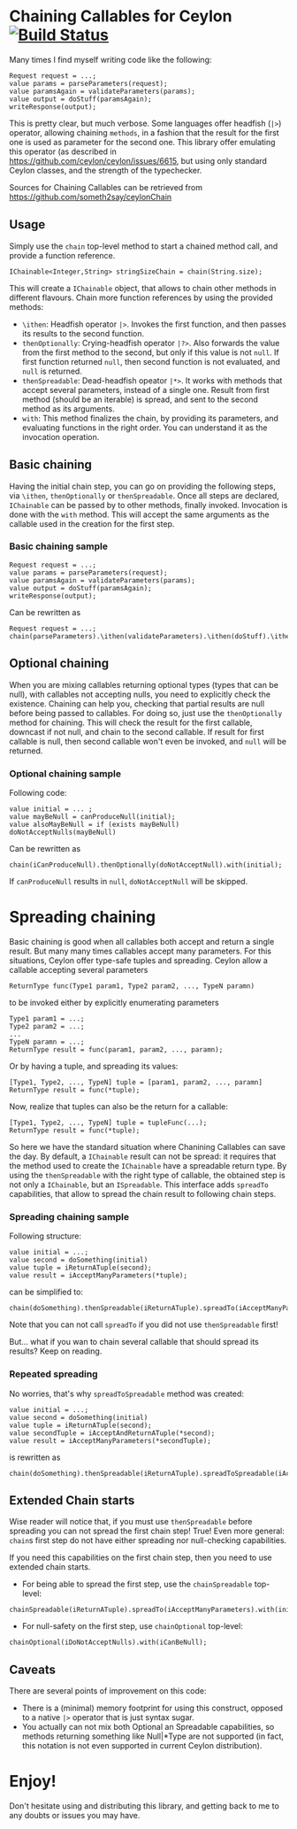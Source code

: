 # Chaining Callables for Ceylon [![Build Status](https://travis-ci.org/someth2say/ceylonChain.svg?branch=master)](https://travis-ci.org/someth2say/ceylonChain)

Many times I find myself writing code like the following:
```
Request request = ...;
value params = parseParameters(request);
value paramsAgain = validateParameters(params);
value output = doStuff(paramsAgain);
writeResponse(output);
```

This is pretty clear, but much verbose.
Some languages offer headfish (`|>`) operator, allowing chaining `methods`, in a fashion that the result for the first one is used as parameter for the second one.
This library offer emulating this operator (as described in https://github.com/ceylon/ceylon/issues/6615, but using only standard Ceylon classes, and the strength of the typechecker.

Sources for Chaining Callables can be retrieved from https://github.com/someth2say/ceylonChain

## Usage
Simply use the `chain` top-level method to start a chained method call, and provide a function reference.
```
IChainable<Integer,String> stringSizeChain = chain(String.size);
```

This will create a `IChainable` object, that allows to chain other methods in different flavours. Chain more function references by using the provided methods:
- `\ithen`: Headfish operator `|>`. Invokes the first function, and then passes its results to the second function.
- `thenOptionally`: Crying-headfish operator `|?>`. Also forwards the value from the first method to the second, but only if this value is not `null`. If first function returned `null`, then second function is not evaluated, and `null` is returned.
- `thenSpreadable`: Dead-headfish opeator `|*>`. It works with methods that accept several parameters, instead of a single one. Result from first method (should be an iterable) is spread, and sent to the second method as its arguments.
- `with`: This method finalizes the chain, by providing its parameters, and evaluating functions in the right order. You can understand it as the invocation operation.

## Basic chaining
Having the initial chain step, you can go on providing the following steps, via `\ithen`, `thenOptionally` or `thenSpreadable`.
Once all steps are declared, `IChainable` can be passed by to other methods, finally invoked.
Invocation is done with the `with` method. This will accept the same arguments as the callable used in the creation for the first step.

### Basic chaining sample
```
Request request = ...;
value params = parseParameters(request);
value paramsAgain = validateParameters(params);
value output = doStuff(paramsAgain);
writeResponse(output);
```
Can be rewritten as
```
Request request = ...;
chain(parseParameters).\ithen(validateParameters).\ithen(doStuff).\ithen(writeResponse).with(request);
```


## Optional chaining
When you are mixing callables returning optional types (types that can be null), with callables not accepting nulls, you need to explicitly check the existence.
Chaining can help you, checking that partial results are null before being passed to callables.
For doing so, just use the `thenOptionally` method for chaining. This will check the result for the first callable, downcast if not null, and chain to the second callable. If result for first callable is null, then second callable won't even be invoked, and `null` will be returned.

### Optional chaining sample
Following code:
```
value initial = ... ;
value mayBeNull = canProduceNull(initial);
value alsoMayBeNull = if (exists mayBeNull) doNotAcceptNulls(mayBeNull)
```
Can be rewritten as
```
chain(iCanProduceNull).thenOptionally(doNotAcceptNull).with(initial);
```
If `canProduceNull` results in `null`, `doNotAcceptNull` will be skipped.


# Spreading chaining
Basic chaining is good when all callables both accept and return a single result. But many many times callables accept many parameters.
For this situations, Ceylon offer type-safe tuples and spreading.
Ceylon allow a callable accepting several parameters
```
ReturnType func(Type1 param1, Type2 param2, ..., TypeN paramn)
```
to be invoked either by explicitly enumerating parameters
```
Type1 param1 = ...;
Type2 param2 = ...;
...
TypeN paramn = ...;
ReturnType result = func(param1, param2, ..., paramn);
```
Or by having a tuple, and spreading its values:
```
[Type1, Type2, ..., TypeN] tuple = [param1, param2, ..., paramn]
ReturnType result = func(*tuple);
```
Now, realize that tuples can also be the return for a callable:
```
[Type1, Type2, ..., TypeN] tuple = tupleFunc(...);
ReturnType result = func(*tuple);
```
So here we have the standard situation where Chanining Callables can save the day.
By default, a `IChainable` result can not be spread: it requires that the method used to create the `IChainable` have a spreadable return type.
By using the `thenSpreadable` with the right type of callable, the obtained step is not only a `IChainable`, but an `ISpreadable`.
This interface adds `spreadTo` capabilities, that allow to spread the chain result to following chain steps.

### Spreading chaining sample
Following structure:
```
value initial = ...;
value second = doSomething(initial)
value tuple = iReturnATuple(second);
value result = iAcceptManyParameters(*tuple);
```
can be simplified to:
```
chain(doSomething).thenSpreadable(iReturnATuple).spreadTo(iAcceptManyParameters).with(initial);
```
Note that you can not call `spreadTo` if you did not use `thenSpreadable` first!

But... what if you wan to chain several callable that should spread its results?
Keep on reading.

### Repeated spreading

No worries, that's why `spreadToSpreadable` method was created:

```
value initial = ...;
value second = doSomething(initial)
value tuple = iReturnATuple(second);
value secondTuple = iAcceptAndReturnATuple(*second);
value result = iAcceptManyParameters(*secondTuple);
```
is rewritten as
```
chain(doSomething).thenSpreadable(iReturnATuple).spreadToSpreadable(iAcceptAndReturnATuple).spreaTo(iAcceptManyParameters).with(initial);
```


## Extended Chain starts
Wise reader will notice that, if you must use `thenSpreadable` before spreading you can not spread the first chain step!
True! Even more general: `chain`s first step do not have either spreading nor null-checking capabilities.

If you need this capabilities on the first chain step, then you need to use extended chain starts.

- For being able to spread the first step, use the `chainSpreadable` top-level:
```
chainSpreadable(iReturnATuple).spreadTo(iAcceptManyParameters).with(initial);
```
- For null-safety on the first step, use `chainOptional` top-level:
```
chainOptional(iDoNotAcceptNulls).with(iCanBeNull);
```

## Caveats
There are several points of improvement on this code:
- There is a (minimal) memory footprint for using this construct, opposed to a native `|>` operator that is just syntax sugar.
- You actually can not mix both Optional an Spreadable capabilities, so methods returning something like Null|*Type are not supported
(in fact, this notation is not even supported in current Ceylon distribution).

# Enjoy!
Don't hesitate using and distributing this library, and getting back to me to any doubts or issues you may have.

